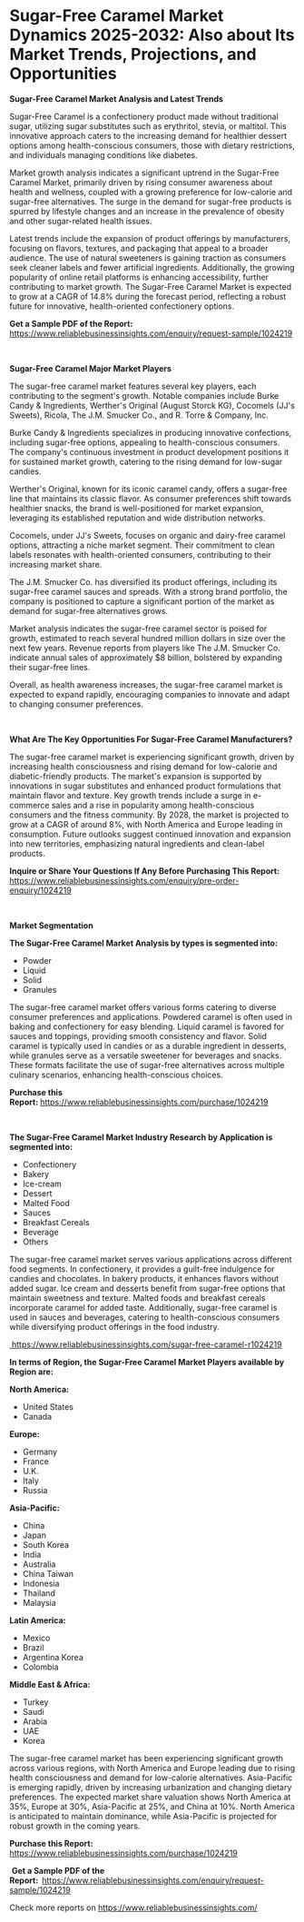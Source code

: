 <p><h1>Sugar-Free Caramel Market Dynamics 2025-2032: Also about Its Market Trends, Projections, and Opportunities</h1></p><p><strong>Sugar-Free Caramel Market Analysis and Latest Trends</strong></p>
<p><p>Sugar-Free Caramel is a confectionery product made without traditional sugar, utilizing sugar substitutes such as erythritol, stevia, or maltitol. This innovative approach caters to the increasing demand for healthier dessert options among health-conscious consumers, those with dietary restrictions, and individuals managing conditions like diabetes. </p><p>Market growth analysis indicates a significant uptrend in the Sugar-Free Caramel Market, primarily driven by rising consumer awareness about health and wellness, coupled with a growing preference for low-calorie and sugar-free alternatives. The surge in the demand for sugar-free products is spurred by lifestyle changes and an increase in the prevalence of obesity and other sugar-related health issues.</p><p>Latest trends include the expansion of product offerings by manufacturers, focusing on flavors, textures, and packaging that appeal to a broader audience. The use of natural sweeteners is gaining traction as consumers seek cleaner labels and fewer artificial ingredients. Additionally, the growing popularity of online retail platforms is enhancing accessibility, further contributing to market growth. The Sugar-Free Caramel Market is expected to grow at a CAGR of 14.8% during the forecast period, reflecting a robust future for innovative, health-oriented confectionery options.</p></p>
<p><strong>Get a Sample PDF of the Report:&nbsp;</strong> <a href="https://www.reliablebusinessinsights.com/enquiry/request-sample/1024219?utm_campaign=3134&utm_medium=2&utm_source=Github&utm_content=ia&utm_term=22032025&utm_id=sugar-free-caramel">https://www.reliablebusinessinsights.com/enquiry/request-sample/1024219</a></p>
<p>&nbsp;</p>
<p><strong>Sugar-Free Caramel Major Market Players</strong></p>
<p><p>The sugar-free caramel market features several key players, each contributing to the segment's growth. Notable companies include Burke Candy & Ingredients, Werther's Original (August Storck KG), Cocomels (JJ's Sweets), Ricola, The J.M. Smucker Co., and R. Torre & Company, Inc.</p><p>Burke Candy & Ingredients specializes in producing innovative confections, including sugar-free options, appealing to health-conscious consumers. The company's continuous investment in product development positions it for sustained market growth, catering to the rising demand for low-sugar candies.</p><p>Werther's Original, known for its iconic caramel candy, offers a sugar-free line that maintains its classic flavor. As consumer preferences shift towards healthier snacks, the brand is well-positioned for market expansion, leveraging its established reputation and wide distribution networks.</p><p>Cocomels, under JJ's Sweets, focuses on organic and dairy-free caramel options, attracting a niche market segment. Their commitment to clean labels resonates with health-oriented consumers, contributing to their increasing market share.</p><p>The J.M. Smucker Co. has diversified its product offerings, including its sugar-free caramel sauces and spreads. With a strong brand portfolio, the company is positioned to capture a significant portion of the market as demand for sugar-free alternatives grows.</p><p>Market analysis indicates the sugar-free caramel sector is poised for growth, estimated to reach several hundred million dollars in size over the next few years. Revenue reports from players like The J.M. Smucker Co. indicate annual sales of approximately $8 billion, bolstered by expanding their sugar-free lines.</p><p>Overall, as health awareness increases, the sugar-free caramel market is expected to expand rapidly, encouraging companies to innovate and adapt to changing consumer preferences.</p></p>
<p>&nbsp;</p>
<p><strong>What Are The Key Opportunities For Sugar-Free Caramel Manufacturers?</strong></p>
<p><p>The sugar-free caramel market is experiencing significant growth, driven by increasing health consciousness and rising demand for low-calorie and diabetic-friendly products. The market's expansion is supported by innovations in sugar substitutes and enhanced product formulations that maintain flavor and texture. Key growth trends include a surge in e-commerce sales and a rise in popularity among health-conscious consumers and the fitness community. By 2028, the market is projected to grow at a CAGR of around 8%, with North America and Europe leading in consumption. Future outlooks suggest continued innovation and expansion into new territories, emphasizing natural ingredients and clean-label products.</p></p>
<p><strong>Inquire or Share Your Questions If Any Before Purchasing This Report:</strong> <a href="https://www.reliablebusinessinsights.com/enquiry/pre-order-enquiry/1024219?utm_campaign=3134&utm_medium=2&utm_source=Github&utm_content=ia&utm_term=22032025&utm_id=sugar-free-caramel">https://www.reliablebusinessinsights.com/enquiry/pre-order-enquiry/1024219</a></p>
<p>&nbsp;</p>
<p><strong>Market Segmentation</strong></p>
<p><strong>The Sugar-Free Caramel Market Analysis by types is segmented into:</strong></p>
<p><ul><li>Powder</li><li>Liquid</li><li>Solid</li><li>Granules</li></ul></p>
<p><p>The sugar-free caramel market offers various forms catering to diverse consumer preferences and applications. Powdered caramel is often used in baking and confectionery for easy blending. Liquid caramel is favored for sauces and toppings, providing smooth consistency and flavor. Solid caramel is typically used in candies or as a durable ingredient in desserts, while granules serve as a versatile sweetener for beverages and snacks. These formats facilitate the use of sugar-free alternatives across multiple culinary scenarios, enhancing health-conscious choices.</p></p>
<p><strong>Purchase this Report:&nbsp;</strong><a href="https://www.reliablebusinessinsights.com/purchase/1024219?utm_campaign=3134&utm_medium=2&utm_source=Github&utm_content=ia&utm_term=22032025&utm_id=sugar-free-caramel">https://www.reliablebusinessinsights.com/purchase/1024219</a></p>
<p>&nbsp;</p>
<p><strong>The Sugar-Free Caramel Market Industry Research by Application is segmented into:</strong></p>
<p><ul><li>Confectionery</li><li>Bakery</li><li>Ice-cream</li><li>Dessert</li><li>Malted Food</li><li>Sauces</li><li>Breakfast Cereals</li><li>Beverage</li><li>Others</li></ul></p>
<p><p>The sugar-free caramel market serves various applications across different food segments. In confectionery, it provides a guilt-free indulgence for candies and chocolates. In bakery products, it enhances flavors without added sugar. Ice cream and desserts benefit from sugar-free options that maintain sweetness and texture. Malted foods and breakfast cereals incorporate caramel for added taste. Additionally, sugar-free caramel is used in sauces and beverages, catering to health-conscious consumers while diversifying product offerings in the food industry.</p></p>
<p><a href="https://www.reliablebusinessinsights.com/sugar-free-caramel-r1024219?utm_campaign=3134&utm_medium=2&utm_source=Github&utm_content=ia&utm_term=22032025&utm_id=sugar-free-caramel">&nbsp;https://www.reliablebusinessinsights.com/sugar-free-caramel-r1024219</a></p>
<p><strong>In terms of Region, the Sugar-Free Caramel Market Players available by Region are:</strong></p>
<p>
    <p> <strong> North America: </strong>
        <ul>
            <li>United States</li>
            <li>Canada</li>
        </ul>
        </p> 
    <p> <strong> Europe: </strong>
        <ul>
            <li>Germany</li>
            <li>France</li>
            <li>U.K.</li>
            <li>Italy</li>
            <li>Russia</li>
        </ul>
        </p> 
    <p> <strong> Asia-Pacific: </strong>
        <ul>
            <li>China</li>
            <li>Japan</li>
            <li>South Korea</li>
            <li>India</li>
            <li>Australia</li>
            <li>China Taiwan</li>
            <li>Indonesia</li>
            <li>Thailand</li>
            <li>Malaysia</li>
        </ul>
        </p> 
    <p> <strong> Latin America: </strong>
        <ul>
            <li>Mexico</li>
            <li>Brazil</li>
            <li>Argentina Korea</li>
            <li>Colombia</li>
        </ul>
        </p> 
    <p> <strong> Middle East & Africa: </strong>
        <ul>
            <li>Turkey</li>
            <li>Saudi</li>
            <li>Arabia</li>
            <li>UAE</li>
            <li>Korea</li>
        </ul>
    </p>
    </p>
<p><p>The sugar-free caramel market has been experiencing significant growth across various regions, with North America and Europe leading due to rising health consciousness and demand for low-calorie alternatives. Asia-Pacific is emerging rapidly, driven by increasing urbanization and changing dietary preferences. The expected market share valuation shows North America at 35%, Europe at 30%, Asia-Pacific at 25%, and China at 10%. North America is anticipated to maintain dominance, while Asia-Pacific is projected for robust growth in the coming years.</p></p>
<p><strong>Purchase this Report: </strong><a href="https://www.reliablebusinessinsights.com/purchase/1024219?utm_campaign=3134&utm_medium=2&utm_source=Github&utm_content=ia&utm_term=22032025&utm_id=sugar-free-caramel">https://www.reliablebusinessinsights.com/purchase/1024219</a></p>
<p>&nbsp;<strong>Get a Sample PDF of the Report:&nbsp;&nbsp;</strong><a href="https://www.reliablebusinessinsights.com/enquiry/request-sample/1024219?utm_campaign=3134&utm_medium=2&utm_source=Github&utm_content=ia&utm_term=22032025&utm_id=sugar-free-caramel">https://www.reliablebusinessinsights.com/enquiry/request-sample/1024219</a></p>
<p><strong></strong></p>
<p>Check more reports on <a href="https://www.reliablebusinessinsights.com/?utm_campaign=3134&utm_medium=2&utm_source=Github&utm_content=ia&utm_term=22032025&utm_id=sugar-free-caramel">https://www.reliablebusinessinsights.com/</a></p>